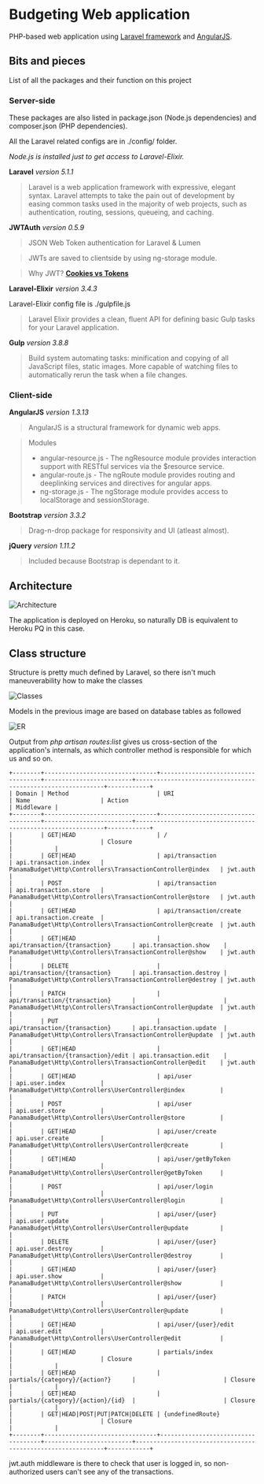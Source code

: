 # Budgeting Web application

PHP-based web application using [Laravel framework](https://laravel.com/) and [AngularJS](https://angularjs.org/).

## Bits and pieces
List of all the packages and their function on this project
### Server-side
These packages are also listed in package.json (Node.js dependencies) and composer.json (PHP dependencies).

All the Laravel related configs are in ./config/ folder.

*Node.js is installed just to get access to Laravel-Elixir.*

**Laravel** *version 5.1.1*

> Laravel is a web application framework with expressive, elegant syntax. Laravel attempts to take the pain out of development by easing common tasks used in the majority of web projects, such as authentication, routing, sessions, queueing, and caching.

**JWTAuth** *version 0.5.9*

> JSON Web Token authentication for Laravel & Lumen 

> JWTs are saved to clientside by using ng-storage module.

>  Why JWT?
  [**Cookies vs Tokens**](https://auth0.com/blog/2014/01/07/angularjs-authentication-with-cookies-vs-token/)

**Laravel-Elixir** *version 3.4.3*

Laravel-Elixir config file is ./gulpfile.js

> Laravel Elixir provides a clean, fluent API for defining basic Gulp tasks for your Laravel application.

**Gulp** *version 3.8.8*

> Build system automating tasks: minification and copying of all JavaScript files, static images. More capable of watching files to automatically rerun the task when a file changes.

### Client-side

**AngularJS** *version 1.3.13*

> AngularJS is a structural framework for dynamic web apps.

> Modules
> * angular-resource.js - The ngResource module provides interaction support with RESTful services via the $resource service.
> * angular-route.js - The ngRoute module provides routing and deeplinking services and directives for angular apps.
> * ng-storage.js - The ngStorage module provides access to localStorage and sessionStorage.

**Bootstrap** *version 3.3.2*

> Drag-n-drop package for responsivity and UI (atleast almost).

**jQuery** *version 1.11.2*

> Included because Bootstrap is dependant to it.

## Architecture

![Architecture](http://i.imgur.com/1SminRU.png)

The application is deployed on Heroku, so naturally DB is equivalent to Heroku PQ in this case.

## Class structure

Structure is pretty much defined by Laravel, so there isn't much maneuverability how to make the classes

![Classes](http://i.imgur.com/72WAkSL.png)

Models in the previous image are based on database tables as followed

![ER](http://i.imgur.com/mA9dGGs.png)


Output from *php artisan routes:list* gives us cross-section of the application's internals, as which controller method is responsible for which us and so on.

    +--------+--------------------------------+------------------------------------+-------------------------+-------------------------------------------------------------+------------+
    | Domain | Method                         | URI                                | Name                    | Action                                                      | Middleware |
    +--------+--------------------------------+------------------------------------+-------------------------+-------------------------------------------------------------+------------+
    |        | GET|HEAD                       | /                                  |                         | Closure                                                     |            |
    |        | GET|HEAD                       | api/transaction                    | api.transaction.index   | PanamaBudget\Http\Controllers\TransactionController@index   | jwt.auth   |
    |        | POST                           | api/transaction                    | api.transaction.store   | PanamaBudget\Http\Controllers\TransactionController@store   | jwt.auth   |
    |        | GET|HEAD                       | api/transaction/create             | api.transaction.create  | PanamaBudget\Http\Controllers\TransactionController@create  | jwt.auth   |
    |        | GET|HEAD                       | api/transaction/{transaction}      | api.transaction.show    | PanamaBudget\Http\Controllers\TransactionController@show    | jwt.auth   |
    |        | DELETE                         | api/transaction/{transaction}      | api.transaction.destroy | PanamaBudget\Http\Controllers\TransactionController@destroy | jwt.auth   |
    |        | PATCH                          | api/transaction/{transaction}      |                         | PanamaBudget\Http\Controllers\TransactionController@update  | jwt.auth   |
    |        | PUT                            | api/transaction/{transaction}      | api.transaction.update  | PanamaBudget\Http\Controllers\TransactionController@update  | jwt.auth   |
    |        | GET|HEAD                       | api/transaction/{transaction}/edit | api.transaction.edit    | PanamaBudget\Http\Controllers\TransactionController@edit    | jwt.auth   |
    |        | GET|HEAD                       | api/user                           | api.user.index          | PanamaBudget\Http\Controllers\UserController@index          |            |
    |        | POST                           | api/user                           | api.user.store          | PanamaBudget\Http\Controllers\UserController@store          |            |
    |        | GET|HEAD                       | api/user/create                    | api.user.create         | PanamaBudget\Http\Controllers\UserController@create         |            |
    |        | GET|HEAD                       | api/user/getByToken                |                         | PanamaBudget\Http\Controllers\UserController@getByToken     |            |
    |        | POST                           | api/user/login                     |                         | PanamaBudget\Http\Controllers\UserController@login          |            |
    |        | PUT                            | api/user/{user}                    | api.user.update         | PanamaBudget\Http\Controllers\UserController@update         |            |
    |        | DELETE                         | api/user/{user}                    | api.user.destroy        | PanamaBudget\Http\Controllers\UserController@destroy        |            |
    |        | GET|HEAD                       | api/user/{user}                    | api.user.show           | PanamaBudget\Http\Controllers\UserController@show           |            |
    |        | PATCH                          | api/user/{user}                    |                         | PanamaBudget\Http\Controllers\UserController@update         |            |
    |        | GET|HEAD                       | api/user/{user}/edit               | api.user.edit           | PanamaBudget\Http\Controllers\UserController@edit           |            |
    |        | GET|HEAD                       | partials/index                     |                         | Closure                                                     |            |
    |        | GET|HEAD                       | partials/{category}/{action?}      |                         | Closure                                                     |            |
    |        | GET|HEAD                       | partials/{category}/{action}/{id}  |                         | Closure                                                     |            |
    |        | GET|HEAD|POST|PUT|PATCH|DELETE | {undefinedRoute}                   |                         | Closure                                                     |            |
    +--------+--------------------------------+------------------------------------+-------------------------+-------------------------------------------------------------+------------+

jwt.auth middleware is there to check that user is logged in, so non-authorized users can't see any of the transactions.
